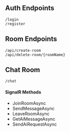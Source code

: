 
## Auth Endpoints

```
/login
/register
```

## Room Endpoints
```
/api/create-room
/api/delete-room/{roomName}
```

## Chat Room
```
/chat
```
#### SignalR Methods
- JoinRoomAsync
- SendMessageAsync
- LeaveRoomAsync
- GetAiMessageAsync
- SendAiRequestAsync
